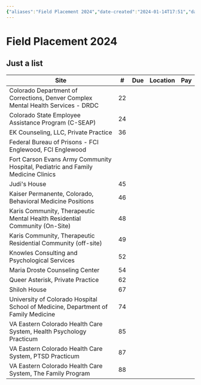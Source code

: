 ```yaml
---
{"aliases":"Field Placement 2024","date-created":"2024-01-14T17:51","date-modified":"2024-01-15T21:03","title":"Field Placement 2024","dg-publish":true,"permalink":"/spaces/school/projects/field-placement-2024/","dgPassFrontmatter":true}
---
```



# Field Placement 2024

## Just a list

| Site                                                                              | #   | Due | Location | Pay |
| --------------------------------------------------------------------------------- | --- | --- | -------- | --- |
| Colorado Department of Corrections, Denver Complex Mental Health Services - DRDC  | 22  |     |          |     |
| Colorado State Employee Assistance Program (C-SEAP)                               | 24  |     |          |     |
| EK Counseling, LLC, Private Practice                                              | 36  |     |          |     |
| Federal Bureau of Prisons - FCI Englewood, FCI Englewood                          |     |     |          |     |
| Fort Carson Evans Army Community Hospital, Pediatric and Family Medicine Clinics  |     |     |          |     |
| Judi's House                                                                      | 45  |     |          |     |
| Kaiser Permanente, Colorado, Behavioral Medicine Positions                        | 46  |     |          |     |
| Karis Community, Therapeutic Mental Health Residential Community (On-Site)        | 48  |     |          |     |
| Karis Community, Therapeutic Residential Community (off-site)                     | 49  |     |          |     |
| Knowles Consulting and Psychological Services                                     | 52  |     |          |     |
| Maria Droste Counseling Center                                                    | 54  |     |          |     |
| Queer Asterisk, Private Practice                                                  | 62  |     |          |     |
| Shiloh House                                                                      | 67  |     |          |     |
| University of Colorado Hospital School of Medicine, Department of Family Medicine | 74  |     |          |     |
| VA Eastern Colorado Health Care System, Health Psychology Practicum               | 85  |     |          |     |
| VA Eastern Colorado Health Care System, PTSD Practicum                            | 87  |     |          |     |
| VA Eastern Colorado Health Care System, The Family Program                        | 88  |     |          |     |
